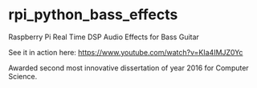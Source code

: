 # rpi_python_bass_effects
Raspberry Pi Real Time DSP Audio Effects for Bass Guitar 

See it in action here: https://www.youtube.com/watch?v=KIa4IMJZ0Yc

Awarded second most innovative dissertation of year 2016 for Computer Science.
